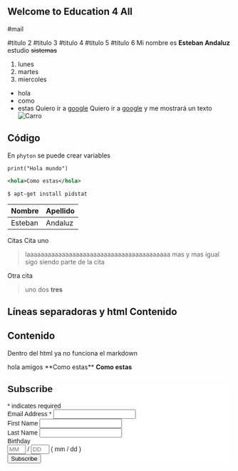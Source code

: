## Welcome to Education 4 All


#mail

#titulo 2
#titulo 3
#titulo 4
#titulo 5
#titulo 6
Mi nombre es **Esteban Andaluz** estudio ~~sistemas~~

1.  lunes 
1.  martes 
1.  miercoles


-  hola
-  como
-  estas
Quiero ir a [google](https://www.google.com/)
Quiero ir a [google](https://www.google.com/ "me gusta google ") y me mostrará un texto 
![Carro](https://revistaliterariamonolito.com/wp-content/uploads/2019/06/El-carro-de-don-Roberto-770x427.jpg "Es otro mensaje ")
## Código
En `phyton` se puede crear variables
```phyton 
print("Hola mundo")
```
```xml
<hola>Como estas</hola>
```
```
$ apt-get install pidstat
```
| Nombre | Apellido |
| -- | -- |
| Esteban | Andaluz |

Citas
Cita uno
>laaaaaaaaaaaaaaaaaaaaaaaaaaaaaaaaaaaaaaaaa mas y mas 
>igual sigo siendo parte de la cita


Otra cita 

>uno
>dos 
> **tres**

Líneas separadoras y html 
Contenido 
--- 
Contenido  
--- 
Dentro del html ya no funciona el markdown 
<p> hola amigos **Como estas** <strong>Como estas</strong>


<!-- Begin Mailchimp Signup Form -->
<link href="//cdn-images.mailchimp.com/embedcode/classic-10_7.css" rel="stylesheet" type="text/css">
<style type="text/css">
	#mc_embed_signup{background:#fff; clear:left; font:14px Helvetica,Arial,sans-serif; }
	/* Add your own Mailchimp form style overrides in your site stylesheet or in this style block.
	   We recommend moving this block and the preceding CSS link to the HEAD of your HTML file. */
</style>
<div id="mc_embed_signup">
<form action="https://github.us7.list-manage.com/subscribe/post?u=5b283af88ea8af045359c0da9&amp;id=a47158a484" method="post" id="mc-embedded-subscribe-form" name="mc-embedded-subscribe-form" class="validate" target="_blank" novalidate>
    <div id="mc_embed_signup_scroll">
	<h2>Subscribe</h2>
<div class="indicates-required"><span class="asterisk">*</span> indicates required</div>
<div class="mc-field-group">
	<label for="mce-EMAIL">Email Address  <span class="asterisk">*</span>
</label>
	<input type="email" value="" name="EMAIL" class="required email" id="mce-EMAIL">
</div>
<div class="mc-field-group">
	<label for="mce-FNAME">First Name </label>
	<input type="text" value="" name="FNAME" class="" id="mce-FNAME">
</div>
<div class="mc-field-group">
	<label for="mce-LNAME">Last Name </label>
	<input type="text" value="" name="LNAME" class="" id="mce-LNAME">
</div>
<div class="mc-field-group size1of2">
	<label for="mce-BIRTHDAY-month">Birthday </label>
	<div class="datefield">
		<span class="subfield monthfield"><input class="birthday " type="text" pattern="[0-9]*" value="" placeholder="MM" size="2" maxlength="2" name="BIRTHDAY[month]" id="mce-BIRTHDAY-month"></span> / 
		<span class="subfield dayfield"><input class="birthday " type="text" pattern="[0-9]*" value="" placeholder="DD" size="2" maxlength="2" name="BIRTHDAY[day]" id="mce-BIRTHDAY-day"></span> 
		<span class="small-meta nowrap">( mm / dd )</span>
	</div>
</div>	<div id="mce-responses" class="clear">
		<div class="response" id="mce-error-response" style="display:none"></div>
		<div class="response" id="mce-success-response" style="display:none"></div>
	</div>    <!-- real people should not fill this in and expect good things - do not remove this or risk form bot signups-->
    <div style="position: absolute; left: -5000px;" aria-hidden="true"><input type="text" name="b_5b283af88ea8af045359c0da9_a47158a484" tabindex="-1" value=""></div>
    <div class="clear"><input type="submit" value="Subscribe" name="subscribe" id="mc-embedded-subscribe" class="button"></div>
    </div>
</form>
</div>
<script type='text/javascript' src='//s3.amazonaws.com/downloads.mailchimp.com/js/mc-validate.js'></script><script type='text/javascript'>(function($) {window.fnames = new Array(); window.ftypes = new Array();fnames[0]='EMAIL';ftypes[0]='email';fnames[1]='FNAME';ftypes[1]='text';fnames[2]='LNAME';ftypes[2]='text';fnames[3]='ADDRESS';ftypes[3]='address';fnames[4]='PHONE';ftypes[4]='phone';fnames[5]='BIRTHDAY';ftypes[5]='birthday';}(jQuery));var $mcj = jQuery.noConflict(true);</script>
<!--End mc_embed_signup-->
